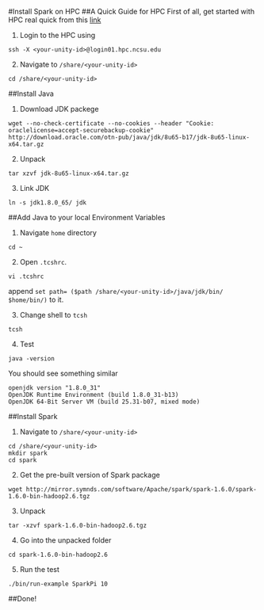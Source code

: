 #Install Spark on HPC
##A Quick Guide for HPC
First of all, get started with HPC real quick from this [link](https://github.com/ai-se/HPC-Clusters)

1. Login to the HPC using
  ```
  ssh -X <your-unity-id>@login01.hpc.ncsu.edu
  ```
2. Navigate to `/share/<your-unity-id>`

  ```
  cd /share/<your-unity-id>
  ```


##Install Java
1. Download JDK packege

  ```
  wget --no-check-certificate --no-cookies --header "Cookie: oraclelicense=accept-securebackup-cookie" http://download.oracle.com/otn-pub/java/jdk/8u65-b17/jdk-8u65-linux-x64.tar.gz
  ```
2. Unpack

  ```
  tar xzvf jdk-8u65-linux-x64.tar.gz 
  ```
3. Link JDK

  ```
  ln -s jdk1.8.0_65/ jdk
  ```
  
##Add Java to your local Environment Variables
1. Navigate `home` directory

  ```
  cd ~
  ```
2. Open `.tcshrc`.

  ```
  vi .tcshrc
  ```
  append `set path= ($path /share/<your-unity-id>/java/jdk/bin/ $home/bin/)` to it.

  
3. Change shell to `tcsh`

  ```
  tcsh
  ```
4. Test

  ```
  java -version
  ```
  You should see something similar
  ```
  openjdk version "1.8.0_31"
  OpenJDK Runtime Environment (build 1.8.0_31-b13)
  OpenJDK 64-Bit Server VM (build 25.31-b07, mixed mode)
  ```
  
  
  
##Install Spark
1. Navigate to `/share/<your-unity-id>`
  
  ```
  cd /share/<your-unity-id>
  mkdir spark
  cd spark
  ```
2. Get the pre-built version of Spark package

  ```
  wget http://mirror.symnds.com/software/Apache/spark/spark-1.6.0/spark-1.6.0-bin-hadoop2.6.tgz
  ```
3. Unpack
  
  ```
  tar -xzvf spark-1.6.0-bin-hadoop2.6.tgz
  ```
4. Go into the unpacked folder
  
  ```
  cd spark-1.6.0-bin-hadoop2.6
  ```
5. Run the test
  
  ```
  ./bin/run-example SparkPi 10
  
  ```

##Done!
